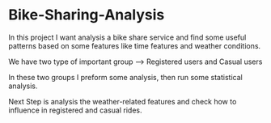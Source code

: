 # Bike-Sharing-Analysis
In this project I want analysis a bike share service and find some useful patterns based on some features like time features and weather conditions.

We have two type of important group --> Registered users and Casual users

In these two groups I preform some analysis, then run some statistical analysis.

Next Step is analysis the weather-related features and check how to influence in registered and casual rides.
